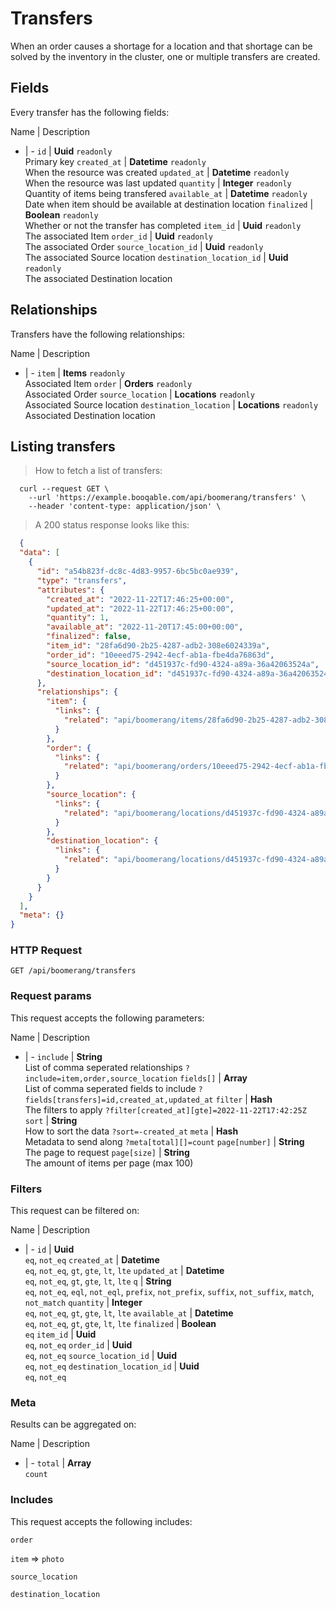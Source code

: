 # Transfers

When an order causes a shortage for a location and that shortage can be solved by the inventory in the cluster, one or multiple transfers are created.

## Fields
Every transfer has the following fields:

Name | Description
- | -
`id` | **Uuid** `readonly`<br>Primary key
`created_at` | **Datetime** `readonly`<br>When the resource was created
`updated_at` | **Datetime** `readonly`<br>When the resource was last updated
`quantity` | **Integer** `readonly`<br>Quantity of items being transfered
`available_at` | **Datetime** `readonly`<br>Date when item should be available at destination location
`finalized` | **Boolean** `readonly`<br>Whether or not the transfer has completed
`item_id` | **Uuid** `readonly`<br>The associated Item
`order_id` | **Uuid** `readonly`<br>The associated Order
`source_location_id` | **Uuid** `readonly`<br>The associated Source location
`destination_location_id` | **Uuid** `readonly`<br>The associated Destination location


## Relationships
Transfers have the following relationships:

Name | Description
- | -
`item` | **Items** `readonly`<br>Associated Item
`order` | **Orders** `readonly`<br>Associated Order
`source_location` | **Locations** `readonly`<br>Associated Source location
`destination_location` | **Locations** `readonly`<br>Associated Destination location


## Listing transfers



> How to fetch a list of transfers:

```shell
  curl --request GET \
    --url 'https://example.booqable.com/api/boomerang/transfers' \
    --header 'content-type: application/json' \
```

> A 200 status response looks like this:

```json
  {
  "data": [
    {
      "id": "a54b823f-dc8c-4d83-9957-6bc5bc0ae939",
      "type": "transfers",
      "attributes": {
        "created_at": "2022-11-22T17:46:25+00:00",
        "updated_at": "2022-11-22T17:46:25+00:00",
        "quantity": 1,
        "available_at": "2022-11-20T17:45:00+00:00",
        "finalized": false,
        "item_id": "28fa6d90-2b25-4287-adb2-308e6024339a",
        "order_id": "10eeed75-2942-4ecf-ab1a-fbe4da76863d",
        "source_location_id": "d451937c-fd90-4324-a89a-36a42063524a",
        "destination_location_id": "d451937c-fd90-4324-a89a-36a42063524a"
      },
      "relationships": {
        "item": {
          "links": {
            "related": "api/boomerang/items/28fa6d90-2b25-4287-adb2-308e6024339a"
          }
        },
        "order": {
          "links": {
            "related": "api/boomerang/orders/10eeed75-2942-4ecf-ab1a-fbe4da76863d"
          }
        },
        "source_location": {
          "links": {
            "related": "api/boomerang/locations/d451937c-fd90-4324-a89a-36a42063524a"
          }
        },
        "destination_location": {
          "links": {
            "related": "api/boomerang/locations/d451937c-fd90-4324-a89a-36a42063524a"
          }
        }
      }
    }
  ],
  "meta": {}
}
```

### HTTP Request

`GET /api/boomerang/transfers`

### Request params

This request accepts the following parameters:

Name | Description
- | -
`include` | **String** <br>List of comma seperated relationships `?include=item,order,source_location`
`fields[]` | **Array** <br>List of comma seperated fields to include `?fields[transfers]=id,created_at,updated_at`
`filter` | **Hash** <br>The filters to apply `?filter[created_at][gte]=2022-11-22T17:42:25Z`
`sort` | **String** <br>How to sort the data `?sort=-created_at`
`meta` | **Hash** <br>Metadata to send along `?meta[total][]=count`
`page[number]` | **String** <br>The page to request
`page[size]` | **String** <br>The amount of items per page (max 100)


### Filters

This request can be filtered on:

Name | Description
- | -
`id` | **Uuid** <br>`eq`, `not_eq`
`created_at` | **Datetime** <br>`eq`, `not_eq`, `gt`, `gte`, `lt`, `lte`
`updated_at` | **Datetime** <br>`eq`, `not_eq`, `gt`, `gte`, `lt`, `lte`
`q` | **String** <br>`eq`, `not_eq`, `eql`, `not_eql`, `prefix`, `not_prefix`, `suffix`, `not_suffix`, `match`, `not_match`
`quantity` | **Integer** <br>`eq`, `not_eq`, `gt`, `gte`, `lt`, `lte`
`available_at` | **Datetime** <br>`eq`, `not_eq`, `gt`, `gte`, `lt`, `lte`
`finalized` | **Boolean** <br>`eq`
`item_id` | **Uuid** <br>`eq`, `not_eq`
`order_id` | **Uuid** <br>`eq`, `not_eq`
`source_location_id` | **Uuid** <br>`eq`, `not_eq`
`destination_location_id` | **Uuid** <br>`eq`, `not_eq`


### Meta

Results can be aggregated on:

Name | Description
- | -
`total` | **Array** <br>`count`


### Includes

This request accepts the following includes:

`order`


`item` => 
`photo`




`source_location`


`destination_location`





